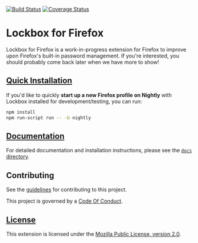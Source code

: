 [![Build Status][travis-image]][travis-link]
[![Coverage Status][codecov-image]][codecov-link]

# Lockbox for Firefox

Lockbox for Firefox is a work-in-progress extension for Firefox to improve upon
Firefox's built-in password management. If you're interested, you should
probably come back later when we have more to show!

## [Quick Installation](install-link)

If you'd like to quickly **start up a new Firefox profile on Nightly** with
Lockbox installed for development/testing, you can run:

```sh
npm install
npm run-script run -- -b nightly
```

## [Documentation](docs-link)

For detailed documentation and installation instructions, please see the
[`docs` directory](docs-link).

## Contributing ##

See the [guidelines](contributing-link) for contributing to this project.

This project is governed by a [Code Of Conduct](coc-link).

## [License](license-link)

This extension is licensed under the [Mozilla Public License,
version 2.0][license-link].

[travis-image]: https://travis-ci.org/mozilla-lockbox/lockbox-extension.svg?branch=master
[travis-link]: https://travis-ci.org/mozilla-lockbox/lockbox-extension
[codecov-image]: https://img.shields.io/codecov/c/github/mozilla-lockbox/lockbox-extension.svg
[codecov-link]: https://codecov.io/gh/mozilla-lockbox/lockbox-extension
[install-link]: /docs/install.md
[docs-link]: /docs
[license-link]: /LICENSE
